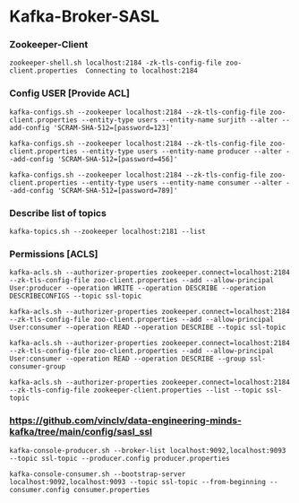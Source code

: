 # Kafka-Broker-SASL

### Zookeeper-Client
`
zookeeper-shell.sh localhost:2184 -zk-tls-config-file zoo-client.properties 
Connecting to localhost:2184
`

### Config USER [Provide ACL]
`
kafka-configs.sh --zookeeper localhost:2184 --zk-tls-config-file zoo-client.properties --entity-type users --entity-name surjith --alter --add-config 'SCRAM-SHA-512=[password=123]'
`

`
kafka-configs.sh --zookeeper localhost:2184 --zk-tls-config-file zoo-client.properties --entity-type users --entity-name producer --alter --add-config 'SCRAM-SHA-512=[password=456]'
`

`
kafka-configs.sh --zookeeper localhost:2184 --zk-tls-config-file zoo-client.properties --entity-type users --entity-name consumer --alter --add-config 'SCRAM-SHA-512=[password=789]'
`

### Describe list of topics
`
kafka-topics.sh --zookeeper localhost:2181 --list
`

### Permissions [ACLS]

`
kafka-acls.sh --authorizer-properties zookeeper.connect=localhost:2184 --zk-tls-config-file zoo-client.properties --add --allow-principal User:producer --operation WRITE --operation DESCRIBE --operation DESCRIBECONFIGS --topic ssl-topic
`

`
 kafka-acls.sh --authorizer-properties zookeeper.connect=localhost:2184 --zk-tls-config-file zoo-client.properties --add --allow-principal User:consumer --operation READ --operation DESCRIBE --topic ssl-topic
`

`
kafka-acls.sh --authorizer-properties zookeeper.connect=localhost:2184 --zk-tls-config-file zoo-client.properties --add --allow-principal User:consumer --operation READ --operation DESCRIBE --group ssl-consumer-group
`

`
kafka-acls.sh --authorizer-properties zookeeper.connect=localhost:2184 --zk-tls-config-file zookeeper-client.properties --list --topic ssl-topic
`


### https://github.com/vinclv/data-engineering-minds-kafka/tree/main/config/sasl_ssl

`
 kafka-console-producer.sh --broker-list localhost:9092,localhost:9093 --topic ssl-topic --producer.config producer.properties
`


`
kafka-console-consumer.sh --bootstrap-server localhost:9092,localhost:9093 --topic ssl-topic --from-beginning --consumer.config consumer.properties 
`

